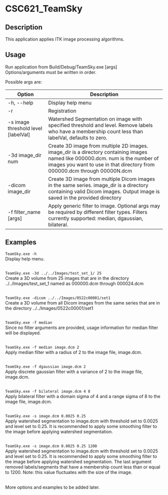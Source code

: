 # CSC621_TeamSky

## Description

This application applies ITK image processing algorithms.<br />

## Usage

Run application from Build/Debug/TeamSky.exe [args]<br />
Options/arguments must be written in order.<br />

Possible args are:<br />

| Option | Description |
| --- | --- |
| \-h, \-\-help | Display help menu |
| \-r | Registration |
| \-s image threshold level [labelVal] | Watershed Segmentation on image with specified threshold and level. Remove labels who have a membership count less than labelVal, defaults to zero. |
| \-3d image_dir num | Create 3D image from multiple 2D images. image_dir is a directory containing images named like 000000.dcm. num is the number of images you want to use in that directory from 000000.dcm through 00000N.dcm |
| \-dicom image_dir | Create 3D image from multiple Dicom images in the same series. image_dir is a directory containing valid Dicom images. Output image is saved in the provided directory |
| \-f filter_name [args] | Apply generic filter to image. Optional args may be required by different filter types. Filters currently supported: median, dgaussian, bilateral. |

## Examples

`TeamSky.exe -h`<br />
Display help menu.<br />
<br />

`TeamSky.exe -3d ../../Images/test_set_1/ 25`<br />
Create a 3D volume from 25 images that are in the directory ../../Images/test_set_1 named as 000000.dcm through 000024.dcm<br />
<br />

`TeamSky.exe -dicom ../../Images/0522c00001/set1`<br />
Create a 3D volume from all Dicom images from the same series that are in the directory ../../Images/0522c00001/set1<br />
<br />

`TeamSky.exe -f median`<br />
Since no filter arguments are provided, usage information for median filter will be displayed.<br />
<br />

`TeamSky.exe -f median image.dcm 2`<br />
Apply median filter with a radius of 2 to the image file, image.dcm.<br />
<br />

`TeamSky.exe -f dgaussian image.dcm 2`<br />
Apply discrete gaussian filter with a variance of 2 to the image file, image.dcm.<br />
<br />

`TeamSky.exe -f bilateral image.dcm 4 8`<br />
Apply bilateral filter with a domain sigma of 4 and a range sigma of 8 to the image file, image.dcm.<br />
<br />

`TeamSky.exe -s image.dcm 0.0025 0.25`<br />
Apply watershed segmentation to image.dcm with threshold set to 0.0025 and level set to 0.25. It is recommended to apply some smoothing filter to the image before applying watershed segmentation.<br />
<br />

`TeamSky.exe -s image.dcm 0.0025 0.25 1200`<br />
Apply watershed segmentation to image.dcm with threshold set to 0.0025 and level set to 0.25. It is recommended to apply some smoothing filter to the image before applying watershed segmentation. The last argument removed labels/segments that have a membership count less than or equal to 1200. Note: this value fluctuates with the size of the image. <br />
<br />

More options and examples to be added later.